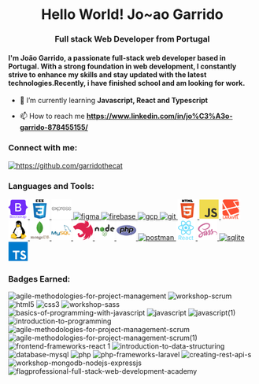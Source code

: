 <h1 align="center">Hello World! Jo~ao Garrido</h1>
<h3 align="center">Full stack Web Developer from Portugal</h3>

<h4>I'm João Garrido, a passionate full-stack web developer based in Portugal. With a strong foundation in web development, I constantly strive to enhance my skills and stay updated with the latest technologies.Recently, i have finished school and am looking for work.</h4>



- 🌱 I’m currently learning **Javascript, React and Typescript**

- 📫 How to reach me **https://www.linkedin.com/in/jo%C3%A3o-garrido-878455155/**

<h3 align="left">Connect with me:</h3>
<p align="left">
<a href="https://linkedin.com/in/https://github.com/garridothecat" target="blank"><img align="center" src="https://raw.githubusercontent.com/rahuldkjain/github-profile-readme-generator/master/src/images/icons/Social/linked-in-alt.svg" alt="https://github.com/garridothecat" height="30" width="40" /></a>
</p>

<h3 align="left">Languages and Tools:</h3>
<p align="left"> <a href="https://getbootstrap.com" target="_blank" rel="noreferrer"> <img src="https://raw.githubusercontent.com/devicons/devicon/master/icons/bootstrap/bootstrap-plain-wordmark.svg" alt="bootstrap" width="40" height="40"/> </a> <a href="https://www.w3schools.com/css/" target="_blank" rel="noreferrer"> <img src="https://raw.githubusercontent.com/devicons/devicon/master/icons/css3/css3-original-wordmark.svg" alt="css3" width="40" height="40"/> </a> <a href="https://expressjs.com" target="_blank" rel="noreferrer"> <img src="https://raw.githubusercontent.com/devicons/devicon/master/icons/express/express-original-wordmark.svg" alt="express" width="40" height="40"/> </a> <a href="https://www.figma.com/" target="_blank" rel="noreferrer"> <img src="https://www.vectorlogo.zone/logos/figma/figma-icon.svg" alt="figma" width="40" height="40"/> </a> <a href="https://firebase.google.com/" target="_blank" rel="noreferrer"> <img src="https://www.vectorlogo.zone/logos/firebase/firebase-icon.svg" alt="firebase" width="40" height="40"/> </a> <a href="https://cloud.google.com" target="_blank" rel="noreferrer"> <img src="https://www.vectorlogo.zone/logos/google_cloud/google_cloud-icon.svg" alt="gcp" width="40" height="40"/> </a> <a href="https://git-scm.com/" target="_blank" rel="noreferrer"> <img src="https://www.vectorlogo.zone/logos/git-scm/git-scm-icon.svg" alt="git" width="40" height="40"/> </a> <a href="https://www.w3.org/html/" target="_blank" rel="noreferrer"> <img src="https://raw.githubusercontent.com/devicons/devicon/master/icons/html5/html5-original-wordmark.svg" alt="html5" width="40" height="40"/> </a> <a href="https://developer.mozilla.org/en-US/docs/Web/JavaScript" target="_blank" rel="noreferrer"> <img src="https://raw.githubusercontent.com/devicons/devicon/master/icons/javascript/javascript-original.svg" alt="javascript" width="40" height="40"/> </a> <a href="https://laravel.com/" target="_blank" rel="noreferrer"> <img src="https://raw.githubusercontent.com/devicons/devicon/master/icons/laravel/laravel-plain-wordmark.svg" alt="laravel" width="40" height="40"/> </a> <a href="https://www.linux.org/" target="_blank" rel="noreferrer"> <img src="https://raw.githubusercontent.com/devicons/devicon/master/icons/linux/linux-original.svg" alt="linux" width="40" height="40"/> </a> <a href="https://www.mongodb.com/" target="_blank" rel="noreferrer"> <img src="https://raw.githubusercontent.com/devicons/devicon/master/icons/mongodb/mongodb-original-wordmark.svg" alt="mongodb" width="40" height="40"/> </a> <a href="https://www.mysql.com/" target="_blank" rel="noreferrer"> <img src="https://raw.githubusercontent.com/devicons/devicon/master/icons/mysql/mysql-original-wordmark.svg" alt="mysql" width="40" height="40"/> </a> <a href="https://nestjs.com/" target="_blank" rel="noreferrer"> <img src="https://raw.githubusercontent.com/devicons/devicon/master/icons/nestjs/nestjs-plain.svg" alt="nestjs" width="40" height="40"/> </a> <a href="https://nodejs.org" target="_blank" rel="noreferrer"> <img src="https://raw.githubusercontent.com/devicons/devicon/master/icons/nodejs/nodejs-original-wordmark.svg" alt="nodejs" width="40" height="40"/> </a> <a href="https://www.php.net" target="_blank" rel="noreferrer"> <img src="https://raw.githubusercontent.com/devicons/devicon/master/icons/php/php-original.svg" alt="php" width="40" height="40"/> </a> <a href="https://postman.com" target="_blank" rel="noreferrer"> <img src="https://www.vectorlogo.zone/logos/getpostman/getpostman-icon.svg" alt="postman" width="40" height="40"/> </a> <a href="https://reactjs.org/" target="_blank" rel="noreferrer"> <img src="https://raw.githubusercontent.com/devicons/devicon/master/icons/react/react-original-wordmark.svg" alt="react" width="40" height="40"/> </a> <a href="https://sass-lang.com" target="_blank" rel="noreferrer"> <img src="https://raw.githubusercontent.com/devicons/devicon/master/icons/sass/sass-original.svg" alt="sass" width="40" height="40"/> </a> <a href="https://www.sqlite.org/" target="_blank" rel="noreferrer"> <img src="https://www.vectorlogo.zone/logos/sqlite/sqlite-icon.svg" alt="sqlite" width="40" height="40"/> </a> <a href="https://www.typescriptlang.org/" target="_blank" rel="noreferrer"> <img src="https://raw.githubusercontent.com/devicons/devicon/master/icons/typescript/typescript-original.svg" alt="typescript" width="40" height="40"/> </a> </p>

<div data-iframe-width="150" data-iframe-height="270" data-share-badge-id="6a65d7d9-d798-49ac-a932-9976da3034a1" data-share-badge-host="https://www.credly.com">
  <div data-iframe-width="150" data-iframe-height="270" data-share-badge-id="6a65d7d9-d798-49ac-a932-9976da3034a1" data-share-badge-host="https://www.credly.com"></div>
</div>

<h3 align="left">Badges Earned:</h3>


![agile-methodologies-for-project-management](https://github.com/garridothecat/garridothecat/assets/107148935/829445b6-789c-4086-a688-96f9854fa23f)
![workshop-scrum](https://github.com/garridothecat/garridothecat/assets/107148935/db8bea6e-16b0-4d29-80ab-6ffccdb210c4)
![html5](https://github.com/garridothecat/garridothecat/assets/107148935/b306b06a-48cc-434a-9cdf-a4c8b25d1730)
![css3](https://github.com/garridothecat/garridothecat/assets/107148935/e9b254f0-2ea1-44a0-ba55-b532d0270732)
![workshop-sass](https://github.com/garridothecat/garridothecat/assets/107148935/3eb51384-c293-484e-9c22-59e74a82dac4)
![basics-of-programming-with-javascript](https://github.com/garridothecat/garridothecat/assets/107148935/08d83c95-1cec-430c-98ef-3c701a02f9c4)
![javascript](https://github.com/garridothecat/garridothecat/assets/107148935/a57acb69-d455-4e38-8aa1-379257a8ad85)
![javascript(1)](https://github.com/garridothecat/garridothecat/assets/107148935/30b6a264-e1c8-401b-97b3-254a2cccd310)
![introduction-to-programming](https://github.com/garridothecat/garridothecat/assets/107148935/def2366e-0fef-413d-b7a8-277d6c7c6a38)
![agile-methodologies-for-project-management-scrum](https://github.com/garridothecat/garridothecat/assets/107148935/b972a7b5-1b21-40d4-9b8a-548706a36cbf)
![agile-methodologies-for-project-management-scrum(1)](https://github.com/garridothecat/garridothecat/assets/107148935/ec9b2a1e-5c7c-45b8-84cc-df8045d6917b)
![frontend-frameworks-react 1](https://github.com/garridothecat/garridothecat/assets/107148935/2cf29682-9f3e-4978-9a09-d5d6fdd14313)
![introduction-to-data-structuring](https://github.com/garridothecat/garridothecat/assets/107148935/22cab0be-836a-4d88-b2a3-3770dbc39649)
![database-mysql](https://github.com/garridothecat/garridothecat/assets/107148935/f0192548-3766-40a7-8a85-76d8396bb3ba)
![php](https://github.com/garridothecat/garridothecat/assets/107148935/f27f22f3-dde8-403c-b94b-a48f69fe2cb0)
![php-frameworks-laravel](https://github.com/garridothecat/garridothecat/assets/107148935/0eaa1326-c698-4172-bf8f-a54eed9f574d)
![creating-rest-api-s](https://github.com/garridothecat/garridothecat/assets/107148935/faf6278b-8012-4a85-a49c-7c6780fa8f27)
![workshop-mongodb-nodejs-expressjs](https://github.com/garridothecat/garridothecat/assets/107148935/355c72af-53db-4fc5-ad2c-ade47b4ef5ff)
![flagprofessional-full-stack-web-development-academy](https://github.com/garridothecat/garridothecat/assets/107148935/4f2bcf53-425a-45c0-a4bd-3abd93f6f821)

